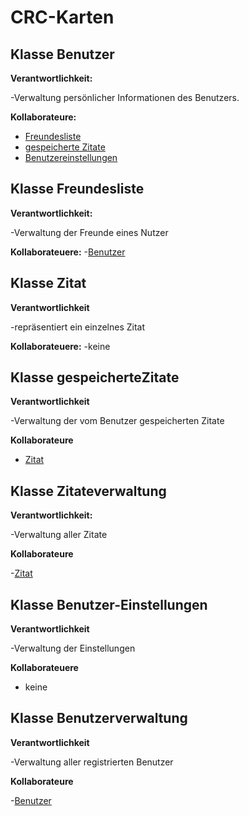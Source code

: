 # CRC-Karten

## Klasse Benutzer

**Verantwortlichkeit:**

-Verwaltung persönlicher Informationen des Benutzers.

**Kollaborateure:**
- [Freundesliste](#klasse-freundesliste)
- [gespeicherte Zitate](#klasse-gespeicherteZiate)
- [Benutzereinstellungen](#klasse-benutzereinstellungen)

## Klasse Freundesliste

**Verantwortlichkeit:**

-Verwaltung der Freunde eines Nutzer

**Kollaborateuere:**
-[Benutzer](#klasse-benutzer)

## Klasse Zitat

**Verantwortlichkeit**

-repräsentiert ein einzelnes Zitat

**Kollaborateuere:**
-keine

## Klasse gespeicherteZitate

**Verantwortlichkeit**

-Verwaltung der vom Benutzer gespeicherten Zitate

**Kollaborateure**

- [Zitat](#klasse-zitat)

## Klasse Zitateverwaltung

**Verantwortlichkeit:**

-Verwaltung aller Zitate

**Kollaborateure**

-[Zitat](#klasse-zitat)

## Klasse Benutzer-Einstellungen

**Verantwortlichkeit**

-Verwaltung der Einstellungen

**Kollaborateuere**
- keine

## Klasse Benutzerverwaltung

**Verantwortlichkeit**

-Verwaltung aller registrierten Benutzer

**Kollaborateure**

-[Benutzer](#klasse-benutzer)

